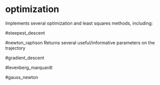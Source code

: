 # optimization
Implements several optimization and least squares methods, including:

#steepest_descent

#newton_raphson
Returns several useful/informative parameters on the trajectory

#gradient_descent

#levenberg_marquardt

#gauss_newton 


